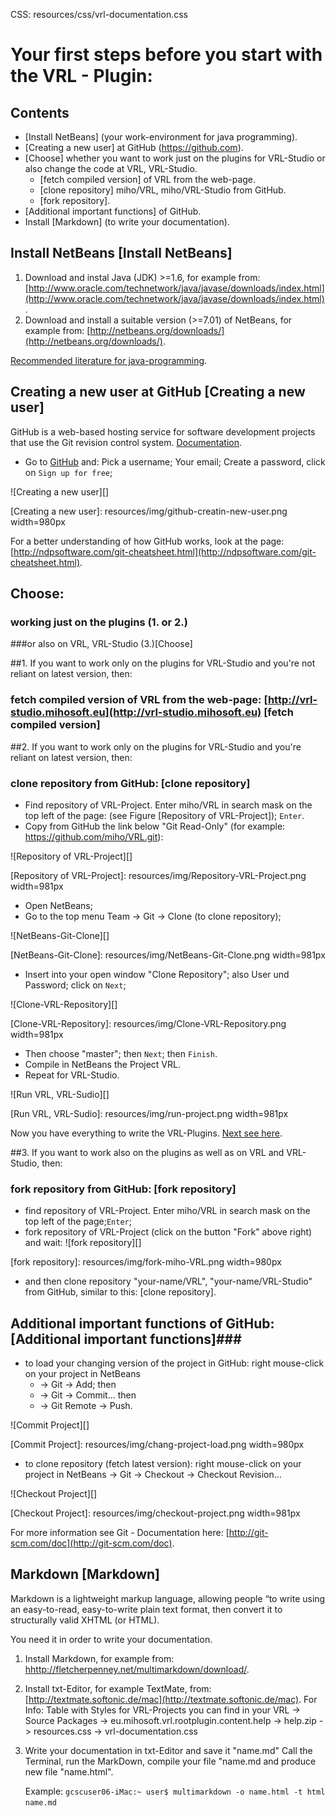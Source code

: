 CSS:        resources/css/vrl-documentation.css

# Your first steps before you start with the VRL - Plugin: #

## Contents ##

- [Install NetBeans] (your work-environment for java programming).
- [Creating a new user] at GitHub (https://github.com).
- [Choose] whether you want to work just on the plugins for VRL-Studio or also change the code at VRL, VRL-Studio.
	- [fetch compiled version] of VRL from the web-page.
	- [clone repository] miho/VRL, miho/VRL-Studio from GitHub.
	- [fork repository].
- [Additional important functions] of GitHub.
- Install [Markdown] (to write your documentation).


## Install NetBeans  [Install NetBeans]
1. Download and instal Java (JDK) >=1.6, for example from: [http://www.oracle.com/technetwork/java/javase/downloads/index.html](http://www.oracle.com/technetwork/java/javase/downloads/index.html).
2. Download and install a suitable version (>=7.01) of NetBeans, for example from: [http://netbeans.org/downloads/](http://netbeans.org/downloads/).

[Recommended literature for java-programming](http://openbook.galileocomputing.de/javainsel/).

## Creating a new user at GitHub [Creating a new user]
GitHub is a web-based hosting service for software development projects that use the Git revision control system. [Documentation](http://git-scm.com/doc).

- Go to [GitHub](https://github.com/) and:
	Pick a username; Your email; Create a password, click on `Sign up for free`;
	
![Creating a new user][]

[Creating a new user]: resources/img/github-creatin-new-user.png width=980px

For a better understanding of how GitHub works, look at the page: [http://ndpsoftware.com/git-cheatsheet.html](http://ndpsoftware.com/git-cheatsheet.html).


## Choose: 
### working just on the plugins (1. or 2.) 
###or also on VRL, VRL-Studio (3.)[Choose] 

##1.
If you want to work only on the plugins for VRL-Studio and you're not reliant on latest version, then:
### fetch compiled version of VRL from the web-page: [http://vrl-studio.mihosoft.eu](http://vrl-studio.mihosoft.eu) [fetch compiled version]

##2. 
If you want to work only on the plugins for VRL-Studio and you're reliant on latest version, then:
### clone repository from GitHub: [clone repository]

  -  Find repository of VRL-Project. Enter miho/VRL in search mask on the top left of the page:
	(see Figure [Repository of VRL-Project]); `Enter`.
  -  Copy from GitHub the link below "Git Read-Only" (for example: https://github.com/miho/VRL.git):

![Repository of VRL-Project][]

[Repository of VRL-Project]: resources/img/Repository-VRL-Project.png width=981px

  - Open NetBeans;
  - Go to the top menu Team -> Git -> Clone (to clone repository);

![NetBeans-Git-Clone][]

[NetBeans-Git-Clone]: resources/img/NetBeans-Git-Clone.png width=981px

  - Insert into your open window "Clone Repository"; also User und Password; click on `Next`;

![Clone-VRL-Repository][]

[Clone-VRL-Repository]: resources/img/Clone-VRL-Repository.png width=981px

  - Then choose "master"; then `Next`; then `Finish`.
  - Compile in NetBeans the Project VRL.
  - Repeat for VRL-Studio.

![Run VRL, VRL-Sudio][]

[Run VRL, VRL-Sudio]: resources/img/run-project.png width=981px

 Now you have everything to write the VRL-Plugins. [Next see here](first-plugin.html).

##3.
If you want to work also on the plugins as well as on VRL and VRL-Studio, then:
### fork repository from GitHub: [fork repository]
  - find repository of VRL-Project. Enter miho/VRL in search mask on the top left of the page;`Enter`;
  - fork repository of VRL-Project (click on the button "Fork" above right) and wait:
![fork repository][]

[fork repository]: resources/img/fork-miho-VRL.png width=980px

  - and then clone repository "your-name/VRL", "your-name/VRL-Studio" from GitHub, similar to this: [clone repository].

## Additional important functions of GitHub: [Additional important functions]###


- to load your changing version of the project in GitHub:
	right mouse-click on your project in NetBeans 
	- -> Git -> Add; then
	- -> Git -> Commit... then 
	- -> Git Remote -> Push. 

![Commit Project][]

[Commit Project]: resources/img/chang-project-load.png width=980px

- to clone repository (fetch latest version):
	right mouse-click on your project in NetBeans -> Git -> Checkout -> Checkout Revision...

![Checkout Project][]

[Checkout Project]: resources/img/checkout-project.png width=981px

For more information see Git - Documentation here: [http://git-scm.com/doc](http://git-scm.com/doc).

## Markdown  [Markdown] 
Markdown is a lightweight markup language, allowing people “to write using an easy-to-read, easy-to-write plain text format, then convert it to structurally valid XHTML (or HTML).

You need it in order to write your documentation.

1. Install Markdown, for example from: [hhttp://fletcherpenney.net/multimarkdown/download/](http://fletcherpenney.net/multimarkdown/download/).

2. Install txt-Editor, for example TextMate, from: [http://textmate.softonic.de/mac](http://textmate.softonic.de/mac). 
	For Info: 
	Table with Styles for VRL-Projects you can find in your VRL -> Source Packages -> eu.mihosoft.vrl.rootplugin.content.help -> help.zip -> resources.css -> vrl-documentation.css
3.  Write your documentation in txt-Editor and save it "name.md"
	Call the Terminal, run the MarkDown, compile your file "name.md and produce new file "name.html".
	 
	 Example: `gcscuser06-iMac:~ user$ multimarkdown -o name.html -t html name.md`
	

